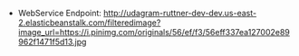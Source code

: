 - WebService Endpoint: http://udagram-ruttner-dev-dev.us-east-2.elasticbeanstalk.com/filteredimage?image_url=https://i.pinimg.com/originals/56/ef/f3/56eff337ea127002e89962f1471f5d13.jpg